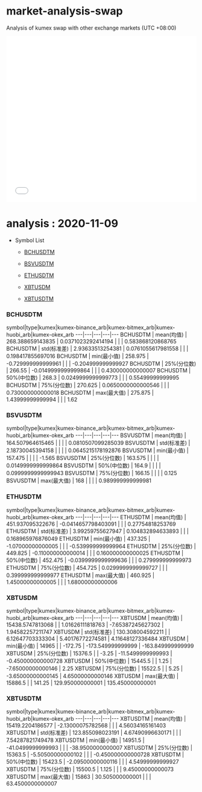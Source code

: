 # market-analysis-swap
Analysis of kumex swap with other exchange markets (UTC +08:00)

<iframe width="100%" height="440" src="./data.html" frameborder="no" border="0" scrolling="no"></iframe>

# analysis : 2020-11-09
* Symbol List

  * [BCHUSDTM](#bchusdtm)

  * [BSVUSDTM](#bsvusdtm)

  * [ETHUSDTM](#ethusdtm)

  * [XBTUSDM](#xbtusdm)

  * [XBTUSDTM](#xbtusdtm)


### BCHUSDTM

symbol|type|kumex|kumex-binance_arb|kumex-bitmex_arb|kumex-huobi_arb|kumex-okex_arb
---|---|---|---|---
BCHUSDTM | mean(均值) | 268.388659143835 | 0.0371023292414194 |  |  | 0.583868120868765
BCHUSDTM | std(标准差) | 2.93633513254381 | 0.0761055617981558 |  |  | 0.198417855697016
BCHUSDTM | min(最小值) | 258.975 | -0.729999999999961 |  |  | -0.204999999999927
BCHUSDTM | 25%(分位数) | 266.55 | -0.0149999999999864 |  |  | 0.430000000000007
BCHUSDTM | 50%(中位数) | 268.3 | 0.0249999999999773 |  |  | 0.55499999999995
BCHUSDTM | 75%(分位数) | 270.625 | 0.0650000000000546 |  |  | 0.730000000000018
BCHUSDTM | max(最大值) | 275.875 | 1.43999999999994 |  |  | 1.62


### BSVUSDTM

symbol|type|kumex|kumex-binance_arb|kumex-bitmex_arb|kumex-huobi_arb|kumex-okex_arb
---|---|---|---|---
BSVUSDTM | mean(均值) | 164.507964615465 |  |  |  | 0.0810507099285039
BSVUSDTM | std(标准差) | 2.18730045394158 |  |  |  | 0.0645215178192876
BSVUSDTM | min(最小值) | 157.475 |  |  |  | -1.565
BSVUSDTM | 25%(分位数) | 163.575 |  |  |  | 0.0149999999999864
BSVUSDTM | 50%(中位数) | 164.9 |  |  |  | 0.0999999999999943
BSVUSDTM | 75%(分位数) | 166.15 |  |  |  | 0.125
BSVUSDTM | max(最大值) | 168 |  |  |  | 0.989999999999981


### ETHUSDTM

symbol|type|kumex|kumex-binance_arb|kumex-bitmex_arb|kumex-huobi_arb|kumex-okex_arb
---|---|---|---|---
ETHUSDTM | mean(均值) | 451.937095322676 | -0.0414657798403091 |  |  | 0.27754818253769
ETHUSDTM | std(标准差) | 3.99259755627947 | 0.104832894633893 |  |  | 0.168965976876049
ETHUSDTM | min(最小值) | 437.325 | -1.07000000000005 |  |  | -0.539999999999964
ETHUSDTM | 25%(分位数) | 449.825 | -0.110000000000014 |  |  | 0.160000000000025
ETHUSDTM | 50%(中位数) | 452.475 | -0.0399999999999636 |  |  | 0.279999999999973
ETHUSDTM | 75%(分位数) | 454.725 | 0.0299999999999727 |  |  | 0.399999999999977
ETHUSDTM | max(最大值) | 460.925 | 1.45000000000005 |  |  | 1.68000000000006


### XBTUSDM

symbol|type|kumex|kumex-binance_arb|kumex-bitmex_arb|kumex-huobi_arb|kumex-okex_arb
---|---|---|---|---
XBTUSDM | mean(均值) | 15438.5747813068 |  | 1.01626111818763 | -7.65387245627302 | 1.94582257211747
XBTUSDM | std(标准差) | 130.308004592211 |  | 6.12647703333304 | 5.40176772274581 | 4.11648127336484
XBTUSDM | min(最小值) | 14965 |  | -172.75 | -173.549999999999 | -163.849999999999
XBTUSDM | 25%(分位数) | 15376.5 |  | -3.25 | -11.5499999999993 | -0.450000000000728
XBTUSDM | 50%(中位数) | 15445.5 |  | 1.25 | -7.65000000000146 | 2.25
XBTUSDM | 75%(分位数) | 15522.5 |  | 5.25 | -3.65000000000145 | 4.65000000000146
XBTUSDM | max(最大值) | 15886.5 |  | 141.25 | 129.950000000001 | 135.450000000001


### XBTUSDTM

symbol|type|kumex|kumex-binance_arb|kumex-bitmex_arb|kumex-huobi_arb|kumex-okex_arb
---|---|---|---|---
XBTUSDTM | mean(均值) | 15419.2204186577 | -2.13000075782568 |  |  | 4.56034165161403
XBTUSDTM | std(标准差) | 123.855098023191 | 4.67490996630171 |  |  | 7.54287821749478
XBTUSDTM | min(最小值) | 14951.5 | -41.0499999999993 |  |  | -38.9500000000007
XBTUSDTM | 25%(分位数) | 15363.5 | -5.50500000000102 |  |  | -0.450000000000728
XBTUSDTM | 50%(中位数) | 15423.5 | -2.09500000000116 |  |  | 4.54999999999927
XBTUSDTM | 75%(分位数) | 15500.5 | 1.125 |  |  | 9.45000000000073
XBTUSDTM | max(最大值) | 15863 | 30.505000000001 |  |  | 63.4500000000007


